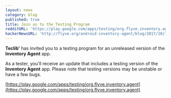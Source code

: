 ```yaml
---
layout: news
category: blog
published: true
title: Join us to the Testing Program
redditURL: 'https://play.google.com/apps/testing/org.flyve.inventory.agent'
hackerNewsURL: 'http://flyve.org/android-inventory-agent/blog/2017/10/19/join-us-to-the-testing-program.html'
---
```

**Teclib'** has invited you to a testing program for an unreleased version of the **Inventory Agent** app.

As a tester, you'll receive an update that includes a testing version of the **Inventory Agent** app. Please note that testing versions may be unstable or have a few bugs.

[https://play.google.com/apps/testing/org.flyve.inventory.agent](https://play.google.com/apps/testing/org.flyve.inventory.agent)
